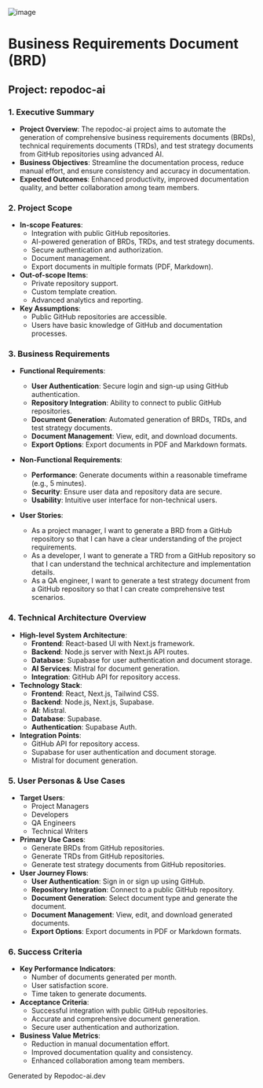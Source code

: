 ![image](https://repodoc-ai.dev/logo.png)
# Business Requirements Document (BRD)
## Project: repodoc-ai

### 1. Executive Summary
- **Project Overview**: The repodoc-ai project aims to automate the generation of comprehensive business requirements documents (BRDs), technical requirements documents (TRDs), and test strategy documents from GitHub repositories using advanced AI.
- **Business Objectives**: Streamline the documentation process, reduce manual effort, and ensure consistency and accuracy in documentation.
- **Expected Outcomes**: Enhanced productivity, improved documentation quality, and better collaboration among team members.

### 2. Project Scope
- **In-scope Features**:
  - Integration with public GitHub repositories.
  - AI-powered generation of BRDs, TRDs, and test strategy documents.
  - Secure authentication and authorization.
  - Document management.
  - Export documents in multiple formats (PDF, Markdown).
- **Out-of-scope Items**:
  - Private repository support.
  - Custom template creation.
  - Advanced analytics and reporting.
- **Key Assumptions**:
  - Public GitHub repositories are accessible.
  - Users have basic knowledge of GitHub and documentation processes.

### 3. Business Requirements
- **Functional Requirements**:
  - **User Authentication**: Secure login and sign-up using GitHub authentication.
  - **Repository Integration**: Ability to connect to public GitHub repositories.
  - **Document Generation**: Automated generation of BRDs, TRDs, and test strategy documents.
  - **Document Management**: View, edit, and download documents.
  - **Export Options**: Export documents in PDF and Markdown formats.
- **Non-Functional Requirements**:
  - **Performance**: Generate documents within a reasonable timeframe (e.g., 5 minutes).
  - **Security**: Ensure user data and repository data are secure.
  - **Usability**: Intuitive user interface for non-technical users.

- **User Stories**:
  - As a project manager, I want to generate a BRD from a GitHub repository so that I can have a clear understanding of the project requirements.
  - As a developer, I want to generate a TRD from a GitHub repository so that I can understand the technical architecture and implementation details.
  - As a QA engineer, I want to generate a test strategy document from a GitHub repository so that I can create comprehensive test scenarios.

### 4. Technical Architecture Overview
- **High-level System Architecture**:
  - **Frontend**: React-based UI with Next.js framework.
  - **Backend**: Node.js server with Next.js API routes.
  - **Database**: Supabase for user authentication and document storage.
  - **AI Services**: Mistral for document generation.
  - **Integration**: GitHub API for repository access.
- **Technology Stack**:
  - **Frontend**: React, Next.js, Tailwind CSS.
  - **Backend**: Node.js, Next.js, Supabase.
  - **AI**: Mistral.
  - **Database**: Supabase.
  - **Authentication**: Supabase Auth.
- **Integration Points**:
  - GitHub API for repository access.
  - Supabase for user authentication and document storage.
  - Mistral for document generation.

### 5. User Personas & Use Cases
- **Target Users**:
  - Project Managers
  - Developers
  - QA Engineers
  - Technical Writers
- **Primary Use Cases**:
  - Generate BRDs from GitHub repositories.
  - Generate TRDs from GitHub repositories.
  - Generate test strategy documents from GitHub repositories.
- **User Journey Flows**:
  - **User Authentication**: Sign in or sign up using GitHub.
  - **Repository Integration**: Connect to a public GitHub repository.
  - **Document Generation**: Select document type and generate the document.
  - **Document Management**: View, edit, and download generated documents.
  - **Export Options**: Export documents in PDF or Markdown formats.

### 6. Success Criteria
- **Key Performance Indicators**:
  - Number of documents generated per month.
  - User satisfaction score.
  - Time taken to generate documents.
- **Acceptance Criteria**:
  - Successful integration with public GitHub repositories.
  - Accurate and comprehensive document generation.
  - Secure user authentication and authorization.
- **Business Value Metrics**:
  - Reduction in manual documentation effort.
  - Improved documentation quality and consistency.
  - Enhanced collaboration among team members.

Generated by Repodoc-ai.dev
